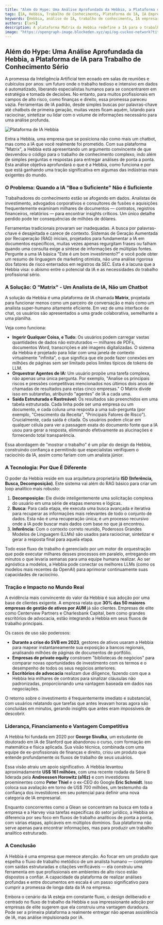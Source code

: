 ```yaml
---
title: "Além do Hype: Uma Análise Aprofundada da Hebbia, a Plataforma de IA para Trabalho de Conhecimento Sério"
tags: [IA, Hebbia, Trabalho de Conhecimento, Plataforma de IA, IA Empresarial]
keywords: [Hebbia, análise de IA, trabalho de conhecimento, IA empresarial, plataforma de IA, arquitetura ISD]
authors: [lark]
description: A plataforma Matrix da Hebbia redefine a IA para o trabalho de conhecimento, oferecendo uma solução robusta para análise de dados complexos em finanças e direito. Descubra como sua arquitetura ISD única e saídas estruturadas estão transformando indústrias.
image: "https://opengraph-image.blockeden.xyz/api/og-cuckoo-network?title=Al%C3%A9m%20do%20Hype%3A%20Uma%20An%C3%A1lise%20Aprofundada%20da%20Hebbia%2C%20a%20Plataforma%20de%20IA%20para%20Trabalho%20de%20Conhecimento%20S%C3%A9rio"
---
```


## Além do Hype: Uma Análise Aprofundada da Hebbia, a Plataforma de IA para Trabalho de Conhecimento Sério

A promessa da Inteligência Artificial tem ecoado em salas de reuniões e cubículos por anos: um futuro onde o trabalho tedioso e intensivo em dados é automatizado, liberando especialistas humanos para se concentrarem em estratégia e tomada de decisões. No entanto, para muitos profissionais em campos de alto risco, como finanças e direito, essa promessa pareceu vazia. Ferramentas de IA padrão, desde simples buscas por palavras-chave até chatbots de primeira geração, muitas vezes ficam aquém, lutando para raciocinar, sintetizar ou lidar com o volume de informações necessário para uma análise profunda.

![Plataforma de IA Hebbia](https://opengraph-image.blockeden.xyz/api/og-cuckoo-network?title=Al%C3%A9m%20do%20Hype%3A%20Uma%20An%C3%A1lise%20Aprofundada%20da%20Hebbia%2C%20a%20Plataforma%20de%20IA%20para%20Trabalho%20de%20Conhecimento%20S%C3%A9rio)

Entra a Hebbia, uma empresa que se posiciona não como mais um chatbot, mas como a IA que você realmente foi prometido. Com sua plataforma "Matrix", a Hebbia está apresentando um argumento convincente de que desvendou o código para o trabalho de conhecimento complexo, indo além de simples perguntas e respostas para entregar análises de ponta a ponta. Esta análise objetiva aprofundará o que é a Hebbia, como funciona e por que está ganhando uma tração significativa em algumas das indústrias mais exigentes do mundo.

### O Problema: Quando a IA "Boa o Suficiente" Não é Suficiente

Trabalhadores do conhecimento estão se afogando em dados. Analistas de investimento, advogados corporativos e consultores de fusões e aquisições frequentemente examinam milhares de documentos — contratos, registros financeiros, relatórios — para encontrar insights críticos. Um único detalhe perdido pode ter consequências de milhões de dólares.

Ferramentas tradicionais provaram ser inadequadas. A busca por palavras-chave é desajeitada e carece de contexto. Sistemas de Geração Aumentada por Recuperação (RAG) iniciais, projetados para fundamentar a IA em documentos específicos, muitas vezes apenas regurgitam frases ou falham quando uma consulta exige a síntese de informações de múltiplas fontes. Pergunte a uma IA básica "Este é um bom investimento?" e você pode obter um resumo de linguagem de marketing otimista, não uma análise rigorosa dos fatores de risco enterrados em registros da SEC. Esta é a lacuna que a Hebbia visa: o abismo entre o potencial da IA e as necessidades do trabalho profissional sério.

### A Solução: O "Matrix" - Um Analista de IA, Não um Chatbot

A solução da Hebbia é uma plataforma de IA chamada **Matrix**, projetada para funcionar menos como um parceiro de conversação e mais como um analista super-humano altamente eficiente. Em vez de uma interface de chat, os usuários são apresentados a uma grade colaborativa, semelhante a uma planilha.

Veja como funciona:
*   **Ingerir Qualquer Coisa, e Tudo:** Os usuários podem carregar vastas quantidades de dados não estruturados — milhares de PDFs, documentos Word, transcrições e até imagens digitalizadas. O sistema da Hebbia é projetado para lidar com uma janela de contexto virtualmente "infinita", o que significa que ele pode fazer conexões em milhões de páginas sem ser limitado pelos limites típicos de tokens de LLM.
*   **Orquestrar Agentes de IA:** Um usuário propõe uma tarefa complexa, não apenas uma única pergunta. Por exemplo, "Analise os principais riscos e pressões competitivas mencionados nos últimos dois anos de chamadas de resultados para estas cinco empresas." O Matrix divide isso em subtarefas, atribuindo "agentes" de IA a cada uma.
*   **Saída Estruturada e Rastreável:** Os resultados são preenchidos em uma tabela estruturada. Cada linha pode ser uma empresa ou um documento, e cada coluna uma resposta a uma sub-pergunta (por exemplo, "Crescimento da Receita", "Principais Fatores de Risco"). Crucialmente, cada saída é citada. Os usuários podem clicar em qualquer célula para ver a passagem exata do documento fonte que a IA usou para gerar a resposta, eliminando efetivamente as alucinações e fornecendo total transparência.

Essa abordagem de "mostrar o trabalho" é um pilar do design da Hebbia, construindo confiança e permitindo que especialistas verifiquem o raciocínio da IA, assim como fariam com um analista júnior.

### A Tecnologia: Por Que É Diferente

O poder da Hebbia reside em sua arquitetura proprietária **ISD (Inferência, Busca, Decomposição)**. Este sistema vai além do RAG básico para criar um loop analítico mais robusto:

1.  **Decomposição:** Ele divide inteligentemente uma solicitação complexa do usuário em uma série de etapas menores e lógicas.
2.  **Busca:** Para cada etapa, ele executa uma busca avançada e iterativa para recuperar as informações mais relevantes de todo o conjunto de dados. Esta não é uma recuperação única; é um processo recursivo onde a IA pode buscar mais dados com base no que já encontrou.
3.  **Inferência:** Com o contexto correto reunido, Poderosos Grandes Modelos de Linguagem (LLMs) são usados para raciocinar, sintetizar e gerar a resposta final para aquela etapa.

Todo esse fluxo de trabalho é gerenciado por um motor de orquestração que pode executar milhares desses processos em paralelo, entregando em minutos o que levaria semanas para uma equipe humana realizar. Ao ser agnóstica a modelos, a Hebbia pode conectar os melhores LLMs (como os modelos mais recentes da OpenAI) para aprimorar continuamente suas capacidades de raciocínio.

### Tração e Impacto no Mundo Real

A evidência mais convincente do valor da Hebbia é sua adoção por uma base de clientes exigente. A empresa relata que **30% das 50 maiores empresas de gestão de ativos por AUM** já são clientes. Empresas de elite como Centerview Partners e Charlesbank Capital, bem como grandes escritórios de advocacia, estão integrando a Hebbia em seus fluxos de trabalho principais.

Os casos de uso são poderosos:
*   **Durante a crise do SVB em 2023**, gestores de ativos usaram a Hebbia para mapear instantaneamente sua exposição a bancos regionais, analisando milhões de páginas de documentos de portfólio.
*   **Empresas de private equity** constroem "bibliotecas de negócios" para comparar novas oportunidades de investimento com os termos e o desempenho de todos os seus negócios anteriores.
*   **Escritórios de advocacia** realizam due diligence, fazendo com que a Hebbia leia milhares de contratos para sinalizar cláusulas não padronizadas, proporcionando uma vantagem baseada em dados nas negociações.

O retorno sobre o investimento é frequentemente imediato e substancial, com usuários relatando que tarefas que antes levavam horas agora são concluídas em minutos, gerando insights que antes eram impossíveis de descobrir.

### Liderança, Financiamento e Vantagem Competitiva

A Hebbia foi fundada em 2020 por **George Sivulka**, um estudante de doutorado em IA de Stanford que abandonou o curso, com formação em matemática e física aplicada. Sua visão técnica, combinada com uma equipe de ex-profissionais de finanças e direito, criou um produto que entende profundamente os fluxos de trabalho de seus usuários.

Essa visão atraiu um apoio significativo. A Hebbia levantou aproximadamente **US$ 161 milhões**, com uma recente rodada da Série B liderada pela **Andreessen Horowitz (a16z)** e com investidores proeminentes como **Peter Thiel** e o ex-CEO do Google **Eric Schmidt**. Isso coloca sua avaliação em torno de US$ 700 milhões, um testemunho da confiança dos investidores em seu potencial para definir uma nova categoria de IA empresarial.

Enquanto concorrentes como a Glean se concentram na busca em toda a empresa e a Harvey visa tarefas específicas do setor jurídico, a Hebbia se diferencia por seu foco em fluxos de trabalho analíticos de ponta a ponta, com várias etapas, aplicáveis em múltiplos domínios. Sua plataforma não serve apenas para encontrar informações, mas para produzir um trabalho analítico estruturado.

### A Conclusão

A Hebbia é uma empresa que merece atenção. Ao focar em um produto que espelha o fluxo de trabalho metódico de um analista humano — completo com saídas estruturadas e citações verificáveis — ela construiu uma ferramenta em que profissionais em ambientes de alto risco estão dispostos a confiar. A capacidade da plataforma de realizar análises profundas e entre documentos em escala é um passo significativo para cumprir a promessa de longa data da IA na empresa.

Embora o cenário da IA esteja em constante fluxo, o design deliberado e centrado no fluxo de trabalho da Hebbia e sua impressionante adoção por empresas de elite sugerem que ela construiu uma vantagem duradoura. Pode ser a primeira plataforma a realmente entregar não apenas assistência de IA, mas análise impulsionada por IA.